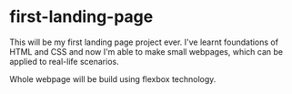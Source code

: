 # first-landing-page

This will be my first landing page project ever. I've learnt foundations of HTML and CSS and now I'm able to make small webpages, which can be applied to real-life scenarios.

Whole webpage will be build using flexbox technology.